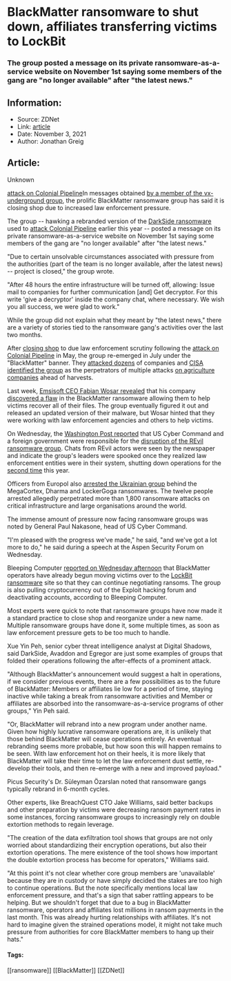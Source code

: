 # BlackMatter ransomware to shut down, affiliates transferring victims to LockBit
### The group posted a message on its private ransomware-as-a-service website on November 1st saying some members of the gang are "no longer available" after "the latest news."

## Information:
+ Source: ZDNet
+ Link: [article](https://www.zdnet.com/article/blackmatter-ransomware-to-shut-down-affiliates-transferring-victims-to-lockbit/)
+ Date: November 3, 2021
+ Author: Jonathan Greig


## Article:
Unknown

[attack on Colonial Pipeline](https://www.zdnet.com/article/colonial-pipeline-cyberattack-shuts-down-pipeline-that-supplies-45-of-east-coasts-fuel/)In messages obtained [by a member of the vx-underground group](https://twitter.com/vxunderground/status/1455750066560544769/photo/2), the prolific BlackMatter ransomware group has said it is closing shop due to increased law enforcement pressure. 

The group -- hawking a rebranded version of the [DarkSide ransomware](https://www.zdnet.com/article/darkside-the-ransomware-group-responsible-for-colonial-pipeline-cyberattack-explained/) used to [attack Colonial Pipeline](https://www.zdnet.com/article/colonial-pipeline-ransomware-attack-everything-you-need-to-know/) earlier this year -- posted a message on its private ransomware-as-a-service website on November 1st saying some members of the gang are "no longer available" after "the latest news."

"Due to certain unsolvable circumstances associated with pressure from the authorities (part of the team is no longer available, after the latest news) -- project is closed," the group wrote. 

"After 48 hours the entire infrastructure will be turned off, allowing: Issue mail to companies for further communication [and] Get decryptor. For this write 'give a decryptor' inside the company chat, where necessary. We wish you all success, we were glad to work." 

While the group did not explain what they meant by "the latest news," there are a variety of stories tied to the ransomware gang's activities over the last two months. 

After [closing shop](https://www.zdnet.com/article/russian-language-cybercriminal-forum-xss-bans-darkside-and-other-ransomware-groups/) to due law enforcement scrutiny following the [attack on Colonial Pipeline](https://www.zdnet.com/article/colonial-pipeline-cyberattack-shuts-down-pipeline-that-supplies-45-of-east-coasts-fuel/) in May, the group re-emerged in July under the "BlackMatter" banner. They [attacked dozens](https://www.zdnet.com/article/iowa-farm-services-provider-hit-with-blackmatter-ransomware-and-5-9-million-ransom/) of companies and [CISA identified the group](https://www.zdnet.com/article/cisa-says-blackmatter-ransomware-group-behind-recent-attacks-on-agriculture-companies/) as the perpetrators of multiple attacks [on agriculture companies](https://www.zdnet.com/article/iowa-farm-services-provider-hit-with-blackmatter-ransomware-and-5-9-million-ransom/) ahead of harvests. 

Last week, [Emsisoft CEO Fabian Wosar revealed](https://blog.emsisoft.com/en/39181/on-the-matter-of-blackmatter/) that his company [discovered a flaw](https://www.nytimes.com/2021/10/24/technology/ransomware-emsisoft-blackmatter.html) in the BlackMatter ransomware allowing them to help victims recover all of their files. The group eventually figured it out and released an updated version of their malware, but Wosar hinted that they were working with law enforcement agencies and others to help victims. 






On Wednesday, the [Washington Post reported](https://www.washingtonpost.com/national-security/cyber-command-revil-ransomware/2021/11/03/528e03e6-3517-11ec-9bc4-86107e7b0ab1_story.html) that US Cyber Command and a foreign government were responsible for the [disruption of the REvil ransomware group](https://www.zdnet.com/article/multiple-governments-involved-in-coordinated-takedown-of-revil-ransomware-group-reuters/). Chats from REvil actors were seen by the newspaper and indicate the group's leaders were spooked once they realized law enforcement entities were in their system, shutting down operations for the [second time](https://www.zdnet.com/article/revil-ransomware-group-resurfaces-after-brief-hiatus/) this year. 

Officers from Europol also [arrested the Ukrainian group](https://www.zdnet.com/article/ransomware-police-sting-targets-suspects-behind-1800-attacks-that-wreaked-havoc-across-the-world/) behind the MegaCortex, Dharma and LockerGoga ransomwares. The twelve people arrested allegedly perpetrated more than 1,800 ransomware attacks on critical infrastructure and large organisations around the world.

The immense amount of pressure now facing ransomware groups was noted by General Paul Nakasone, head of US Cyber Command. 

"I'm pleased with the progress we've made," he said, "and we've got a lot more to do," he said during a speech at the Aspen Security Forum on Wednesday. 

Bleeping Computer [reported on Wednesday afternoon](https://www.bleepingcomputer.com/news/security/blackmatter-ransomware-moves-victims-to-lockbit-after-shutdown/) that BlackMatter operators have already begun moving victims over to the [LockBit ransomware](https://www.zdnet.com/article/a-deep-dive-into-the-operations-of-the-lockbit-ransomware-group/) site so that they can continue negotiating ransoms. The group is also pulling cryptocurrency out of the Exploit hacking forum and deactivating accounts, according to Bleeping Computer. 

Most experts were quick to note that ransomware groups have now made it a standard practice to close shop and reorganize under a new name. Multiple ransomware groups have done it, some multiple times, as soon as law enforcement pressure gets to be too much to handle. 

Xue Yin Peh, senior cyber threat intelligence analyst at Digital Shadows, said DarkSide, Avaddon and Egregor are just some examples of groups that folded their operations following the after-effects of a prominent attack. 

"Although BlackMatter's announcement would suggest a halt in operations, if we consider previous events, there are a few possibilities as to the future of BlackMatter: Members or affiliates lie low for a period of time, staying inactive while taking a break from ransomware activities and Member or affiliates are absorbed into the ransomware-as-a-service programs of other groups," Yin Peh said. 

"Or, BlackMatter will rebrand into a new program under another name. Given how highly lucrative ransomware operations are, it is unlikely that those behind BlackMatter will cease operations entirely. An eventual rebranding seems more probable, but how soon this will happen remains to be seen. With law enforcement hot on their heels, it is more likely that BlackMatter will take their time to let the law enforcement dust settle, re-develop their tools, and then re-emerge with a new and improved payload."

Picus Security's Dr. Süleyman Özarslan noted that ransomware gangs typically rebrand in 6-month cycles.

Other experts, like BreachQuest CTO Jake Williams, said better backups and other preparation by victims were decreasing ransom payment rates in some instances, forcing ransomware groups to increasingly rely on double extortion methods to regain leverage. 

"The creation of the data exfiltration tool shows that groups are not only worried about standardizing their encryption operations, but also their extortion operations. The mere existence of the tool shows how important the double extortion process has become for operators," Williams said. 

"At this point it's not clear whether core group members are 'unavailable' because they are in custody or have simply decided the stakes are too high to continue operations. But the note specifically mentions local law enforcement pressure, and that's a sign that saber rattling appears to be helping. But we shouldn't forget that due to a bug in BlackMatter ransomware, operators and affiliates lost millions in ransom payments in the last month. This was already hurting relationships with affiliates. It's not hard to imagine given the strained operations model, it might not take much pressure from authorities for core BlackMatter members to hang up their hats."





#### Tags:
[[ransomware]] [[BlackMatter]] [[ZDNet]]

